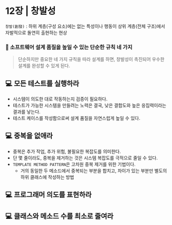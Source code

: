 # 12장 | 창발성

`창발(創發)` : 하위 계층(구성 요소)에는 없는 특성이나 행동이 상위 계층(전체 구조)에서 자발적으로 돌연히 출현하는 현상

### 🚩 소프트웨어 설계 품질을 높일 수 있는 단순한 규칙 네 가지

> 단순하지만 중요한 네 가지 규칙을 따라 설계를 하면, 창발성이 촉진되어 우수한 설계를 완성할 수 있게 된다.

## 💻 모든 테스트를 실행하라

- 시스템이 의도한 대로 작동하는지 검증이 필요하다.
- 테스트가 가능한 시스템을 만들려는 노력은 결국, 낮은 결합도와 높은 응집력이라는 결과를 낳는다.
- 테스트 케이스를 작성함으로써 설계 품질을 자연스럽게 높일 수 있다.

## 💻 중복을 없애라

- 중복은 추가 작업, 추가 위험, 불필요한 복잡도를 의미한다.
- 단 몇 줄이라도, 중복을 제거하는 것은 시스템 복잡도를 극적으로 줄일 수 있다.
- `TEMPLATE METHOD PATTERN`은 고차원 중복 제거를 위한 기법이다.
  * 거의 동일한 두 메소드에서 중복되는 부분을 합치고, 차이가 있는 부분만 별도의 하위 클래스에 작성하는 방법

## 💻 프로그래머 의도를 표현하라


## 💻 클래스와 메소드 수를 최소로 줄여라

